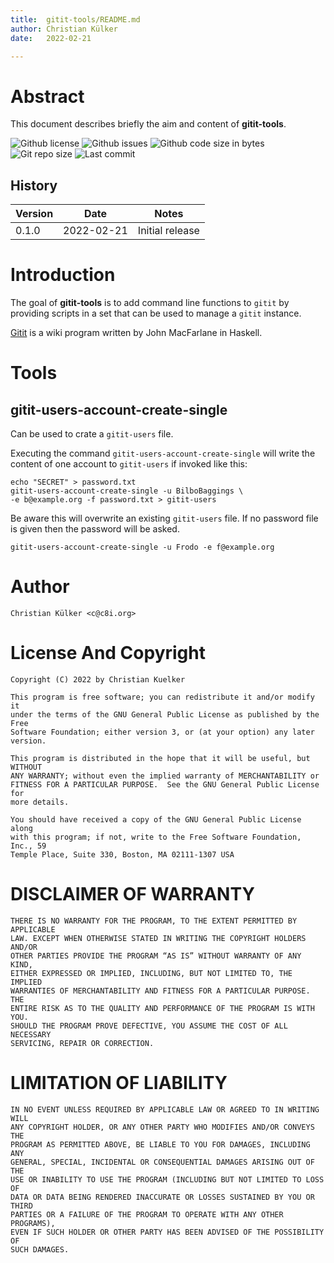 ```yaml
---
title:  gitit-tools/README.md
author: Christian Külker
date:   2022-02-21

---
```


# Abstract

This document describes briefly the aim and content of __gitit-tools__.

![Github license](https://img.shields.io/github/license/ckuelker/gitit-tools.svg)
![Github issues](https://img.shields.io/github/issues/ckuelker/gitit-tools.svg?style=popout-square)
![Github code size in bytes](https://img.shields.io/github/languages/code-size/ckuelker/gitit-tools.svg)
![Git repo size](https://img.shields.io/github/repo-size/ckuelker/gitit-tools.svg)
![Last commit](https://img.shields.io/github/last-commit/ckuelker/gitit-tools.svg)

## History

| Version | Date       | Notes                                                |
| ------- | ---------- | ---------------------------------------------------- |
| 0.1.0   | 2022-02-21 | Initial release                                      |

# Introduction

The goal of __gitit-tools__ is to add command line functions to `gitit` by
providing scripts in a set that can be used to manage a `gitit` instance.

[Gitit](https://github.com/jgm/gitit) is a wiki program written by John
MacFarlane in Haskell.

# Tools

## gitit-users-account-create-single

Can be used to crate a `gitit-users` file.

Executing the command `gitit-users-account-create-single` will
write the content of one account to `gitit-users` if invoked like
this:

```shell
echo "SECRET" > password.txt
gitit-users-account-create-single -u BilboBaggings \
-e b@example.org -f password.txt > gitit-users
```
Be aware this will overwrite an existing `gitit-users` file. If no
password file is given then the password will be asked.

```shell
gitit-users-account-create-single -u Frodo -e f@example.org
```

# Author

    Christian Külker <c@c8i.org>

# License And Copyright

    Copyright (C) 2022 by Christian Kuelker

    This program is free software; you can redistribute it and/or modify it
    under the terms of the GNU General Public License as published by the Free
    Software Foundation; either version 3, or (at your option) any later
    version.

    This program is distributed in the hope that it will be useful, but WITHOUT
    ANY WARRANTY; without even the implied warranty of MERCHANTABILITY or
    FITNESS FOR A PARTICULAR PURPOSE.  See the GNU General Public License for
    more details.

    You should have received a copy of the GNU General Public License along
    with this program; if not, write to the Free Software Foundation, Inc., 59
    Temple Place, Suite 330, Boston, MA 02111-1307 USA

# DISCLAIMER OF WARRANTY

    THERE IS NO WARRANTY FOR THE PROGRAM, TO THE EXTENT PERMITTED BY APPLICABLE
    LAW. EXCEPT WHEN OTHERWISE STATED IN WRITING THE COPYRIGHT HOLDERS AND/OR
    OTHER PARTIES PROVIDE THE PROGRAM “AS IS” WITHOUT WARRANTY OF ANY KIND,
    EITHER EXPRESSED OR IMPLIED, INCLUDING, BUT NOT LIMITED TO, THE IMPLIED
    WARRANTIES OF MERCHANTABILITY AND FITNESS FOR A PARTICULAR PURPOSE. THE
    ENTIRE RISK AS TO THE QUALITY AND PERFORMANCE OF THE PROGRAM IS WITH YOU.
    SHOULD THE PROGRAM PROVE DEFECTIVE, YOU ASSUME THE COST OF ALL NECESSARY
    SERVICING, REPAIR OR CORRECTION.


# LIMITATION OF LIABILITY

    IN NO EVENT UNLESS REQUIRED BY APPLICABLE LAW OR AGREED TO IN WRITING WILL
    ANY COPYRIGHT HOLDER, OR ANY OTHER PARTY WHO MODIFIES AND/OR CONVEYS THE
    PROGRAM AS PERMITTED ABOVE, BE LIABLE TO YOU FOR DAMAGES, INCLUDING ANY
    GENERAL, SPECIAL, INCIDENTAL OR CONSEQUENTIAL DAMAGES ARISING OUT OF THE
    USE OR INABILITY TO USE THE PROGRAM (INCLUDING BUT NOT LIMITED TO LOSS OF
    DATA OR DATA BEING RENDERED INACCURATE OR LOSSES SUSTAINED BY YOU OR THIRD
    PARTIES OR A FAILURE OF THE PROGRAM TO OPERATE WITH ANY OTHER PROGRAMS),
    EVEN IF SUCH HOLDER OR OTHER PARTY HAS BEEN ADVISED OF THE POSSIBILITY OF
    SUCH DAMAGES.

